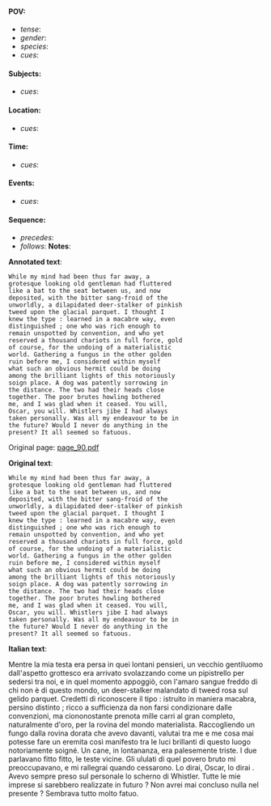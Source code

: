 #### POV: 
  - *tense*:
  - *gender*:
  - *species*:
  - *cues*:
#### Subjects:
  - *cues*:
#### Location:
  - *cues*:
#### Time:
  - *cues*:
#### Events:
  - *cues*:
#### Sequence:
  - *precedes*: 
  - *follows*:
**Notes**:


**Annotated text**:
```
While my mind had been thus far away, a 
grotesque looking old gentleman had fluttered 
like a bat to the seat between us, and now 
deposited, with the bitter sang-froid of the 
unworldly, a dilapidated deer-stalker of pinkish 
tweed upon the glacial parquet. I thought I 
knew the type : learned in a macabre way, even 
distinguished ; one who was rich enough to 
remain unspotted by convention, and who yet 
reserved a thousand chariots in full force, gold 
of course, for the undoing of a materialistic 
world. Gathering a fungus in the other golden 
ruin before me, I considered within myself 
what such an obvious hermit could be doing 
among the brilliant lights of this notoriously 
soign place. A dog was patently sorrowing in 
the distance. The two had their heads close 
together. The poor brutes howling bothered 
me, and I was glad when it ceased. You will, 
Oscar, you will. Whistlers jibe I had always 
taken personally. Was all my endeavour to be in 
the future? Would I never do anything in the 
present? It all seemed so fatuous. 
```

Original page:
[page_90.pdf](https://github.com/vigji/cainjb/blob/main/source_material/pages/page_90.pdf)

**Original text**:
```
While my mind had been thus far away, a 
grotesque looking old gentleman had fluttered 
like a bat to the seat between us, and now 
deposited, with the bitter sang-froid of the 
unworldly, a dilapidated deer-stalker of pinkish 
tweed upon the glacial parquet. I thought I 
knew the type : learned in a macabre way, even 
distinguished ; one who was rich enough to 
remain unspotted by convention, and who yet 
reserved a thousand chariots in full force, gold 
of course, for the undoing of a materialistic 
world. Gathering a fungus in the other golden 
ruin before me, I considered within myself 
what such an obvious hermit could be doing 
among the brilliant lights of this notoriously 
soign place. A dog was patently sorrowing in 
the distance. The two had their heads close 
together. The poor brutes howling bothered 
me, and I was glad when it ceased. You will, 
Oscar, you will. Whistlers jibe I had always 
taken personally. Was all my endeavour to be in 
the future? Would I never do anything in the 
present? It all seemed so fatuous. 
```


**Italian text**:

Mentre la mia testa era persa in quei lontani pensieri,
un vecchio gentiluomo dall'aspetto grottesco era arrivato
svolazzando come un pipistrello per sedersi tra
noi, e in quel momento appoggiò, con l'amaro sangue
freddo di chi non è di questo mondo, un deer-stalker
malandato di tweed rosa sul gelido parquet. Credetti
di riconoscere il tipo : istruito in maniera macabra,
persino distinto ; ricco a sufficienza da non farsi condizionare
dalle convenzioni, ma ciononostante prenota
mille carri al gran completo, naturalmente d'oro, per la
rovina del mondo materialista. Raccogliendo un fungo
dalla rovina dorata che avevo davanti, valutai tra me e
me cosa mai potesse fare un eremita così manifesto tra
le luci brillanti di questo luogo notoriamente soigné. Un
cane, in lontananza, era palesemente triste. I due parlavano
fitto fitto, le teste vicine. Gli ululati di quel povero
bruto mi preoccupavano, e mi rallegrai quando cessarono.
Lo dirai, Oscar, lo dirai . Avevo sempre preso sul
personale lo scherno di Whistler. Tutte le mie imprese
si sarebbero realizzate in futuro ? Non avrei mai concluso
nulla nel presente ? Sembrava tutto molto fatuo.

